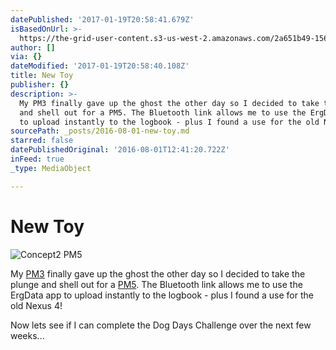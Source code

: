 ```yaml
---
datePublished: '2017-01-19T20:58:41.679Z'
isBasedOnUrl: >-
  https://the-grid-user-content.s3-us-west-2.amazonaws.com/2a651b49-156a-4bc8-adb5-886030d582eb.png
author: []
via: {}
dateModified: '2017-01-19T20:58:40.108Z'
title: New Toy
publisher: {}
description: >-
  My PM3 finally gave up the ghost the other day so I decided to take the plunge
  and shell out for a PM5. The Bluetooth link allows me to use the ErgData app
  to upload instantly to the logbook - plus I found a use for the old Nexus 4!
sourcePath: _posts/2016-08-01-new-toy.md
starred: false
datePublishedOriginal: '2016-08-01T12:41:20.722Z'
inFeed: true
_type: MediaObject

---
```

# New Toy
![Concept2 PM5](https://the-grid-user-content.s3-us-west-2.amazonaws.com/2a651b49-156a-4bc8-adb5-886030d582eb.png)

My [PM3][0] finally gave up the ghost the other day so I decided to take the plunge and shell out for a [PM5][1]. The Bluetooth link allows me to use the ErgData app to upload instantly to the logbook - plus I found a use for the old Nexus 4!

Now lets see if I can complete the Dog Days Challenge over the next few weeks...

[0]: http://www.concept2.co.uk/service/monitors/pm3 "PM3"
[1]: http://www.concept2.co.uk/service/monitors/pm5 "PM5"